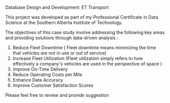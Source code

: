 Database Design and Development: ET Transport

This project was developed as part of my Professional Certificate in Data Science at the Southern Alberta Institute of Technology. 

The objectives of this case study involve addressing the following key areas and providing solutions through data-driven analysis :

1. Reduce Fleet Downtime ( Fleet downtime means minimizing the time that vehicles are 
not in use or out of service) 
2. Increase Fleet Utilization (Fleet utilization simply refers to how effectively a company's 
vehicles are used in the perspective of space )
3. Improve On-Time Delivery
4. Reduce Operating Costs per Mile
5. Enhance Data Accuracy
6. Improve Customer Satisfaction Scores

Please feel free to review and provide suggestion 
